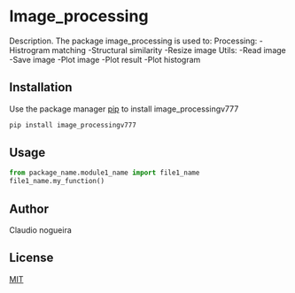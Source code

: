 # Image_processing

Description. 
The package image_processing is used to:
    Processing:
	     -Histrogram matching 
	     -Structural similarity
         -Resize image
    Utils:
         -Read image
         -Save image
         -Plot image
         -Plot result
         -Plot histogram

## Installation

Use the package manager [pip](https://pip.pypa.io/en/stable/) to install image_processingv777

```bash
pip install image_processingv777
```

## Usage

```python
from package_name.module1_name import file1_name
file1_name.my_function()
```

## Author
Claudio  nogueira 

## License
[MIT](https://choosealicense.com/licenses/mit/)